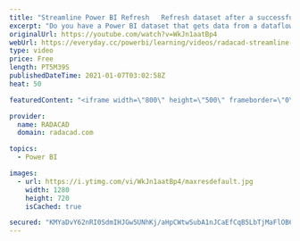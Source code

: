 ```yaml
---
title: "Streamline Power BI Refresh   Refresh dataset after a successful refresh of dataflow"
excerpt: "Do you have a Power BI dataset that gets data from a dataflow? have you ever thought; “can I get the dataset refreshed only after the refresh of dataflow completed and was successful?” The answer to this question is yes, you can. One of the recent updates from the data integration team of Power BI made"
originalUrl: https://youtube.com/watch?v=WkJn1aatBp4
webUrl: https://everyday.cc/powerbi/learning/videos/radacad-streamline-power-bi-refresh-refresh-dataset-after-a-successful-refresh-of-dataflow/
type: video
price: Free
length: PT5M39S
publishedDateTime: 2021-01-07T03:02:58Z
heat: 50

featuredContent: "<iframe width=\"800\" height=\"500\" frameborder=\"0\" src=\"https://www.youtube.com/embed/WkJn1aatBp4\" allow=\"accelerometer; autoplay; encrypted-media; gyroscope; picture-in-picture\" allowfullscreen></iframe>"

provider:
  name: RADACAD
  domain: radacad.com

topics:
  - Power BI

images:
  - url: https://i.ytimg.com/vi/WkJn1aatBp4/maxresdefault.jpg
    width: 1280
    height: 720
    isCached: true

secured: "KMYaDvY62nRI0SdmIHJGw5UNhKj/aHpCWtwSubA1nJCaEfCqB5LbTjMaFlOB6tGpvPbKVKOFQPPEir/eNs6xkWPzyxZuCIzejFRZPq1z1M50pN4Vd66V2PN6Htl7FVoHfAEnaSVOXt76L2RQrfd0WpufuV4eWiu8knKk2VD+TuIoroEZhOjxuFvVftxA1/8u8IctztGcFNCJrCQPUmb2QihEFY4fEeJNJGFeejYQXKJYugblOhKKxbj6s4UUSbYhTKcRCvB4kIgwBVFg9hlMhP9SdNze0VhZRz1kN+NY3jNxzetkD31o2HbxgaMC5MPCrQtYfPjcoK9WibhTQbdqALAdaRG+VcW6OiXRnYs0O75T2cuDy/17xNcRLLSfLRtC6ZB0w8Tjfdc2/LRWjhNZqQUTFSaikyWNQQpsET7KRYs=;PaCTB4Ps+A6oP+XCa2HPxA=="
---
```


